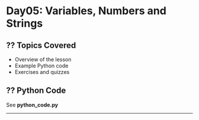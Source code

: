 # Day05: Variables, Numbers and Strings

## ?? Topics Covered
- Overview of the lesson
- Example Python code
- Exercises and quizzes

## ?? Python Code
See **python_code.py**

---

